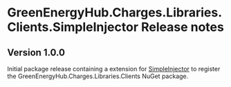 # GreenEnergyHub.Charges.Libraries.Clients.SimpleInjector Release notes

## Version 1.0.0

Initial package release containing a extension for [SimpleInjector](https://simpleinjector.org/) to register the GreenEnergyHub.Charges.Libraries.Clients NuGet package. 
